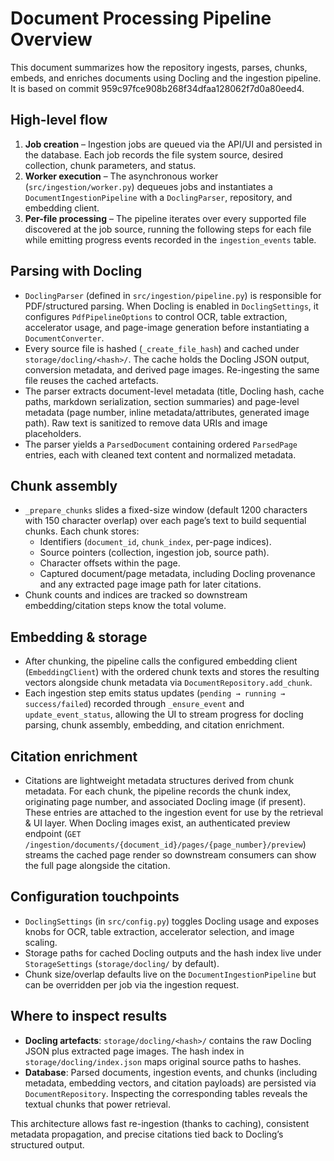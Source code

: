 # Document Processing Pipeline Overview

This document summarizes how the repository ingests, parses, chunks, embeds, and enriches documents using Docling and the ingestion pipeline. It is based on commit 959c97fce908b268f34dfaa128062f7d0a80eed4.

## High-level flow

1. **Job creation** – Ingestion jobs are queued via the API/UI and persisted in the database. Each job records the file system source, desired collection, chunk parameters, and status.
2. **Worker execution** – The asynchronous worker (`src/ingestion/worker.py`) dequeues jobs and instantiates a `DocumentIngestionPipeline` with a `DoclingParser`, repository, and embedding client.
3. **Per-file processing** – The pipeline iterates over every supported file discovered at the job source, running the following steps for each file while emitting progress events recorded in the `ingestion_events` table.

## Parsing with Docling

* `DoclingParser` (defined in `src/ingestion/pipeline.py`) is responsible for PDF/structured parsing. When Docling is enabled in `DoclingSettings`, it configures `PdfPipelineOptions` to control OCR, table extraction, accelerator usage, and page-image generation before instantiating a `DocumentConverter`.
* Every source file is hashed (`_create_file_hash`) and cached under `storage/docling/<hash>/`. The cache holds the Docling JSON output, conversion metadata, and derived page images. Re-ingesting the same file reuses the cached artefacts.
* The parser extracts document-level metadata (title, Docling hash, cache paths, markdown serialization, section summaries) and page-level metadata (page number, inline metadata/attributes, generated image path). Raw text is sanitized to remove data URIs and image placeholders.
* The parser yields a `ParsedDocument` containing ordered `ParsedPage` entries, each with cleaned text content and normalized metadata.

## Chunk assembly

* `_prepare_chunks` slides a fixed-size window (default 1200 characters with 150 character overlap) over each page’s text to build sequential chunks. Each chunk stores:
  * Identifiers (`document_id`, `chunk_index`, per-page indices).
  * Source pointers (collection, ingestion job, source path).
  * Character offsets within the page.
  * Captured document/page metadata, including Docling provenance and any extracted page image path for later citations.
* Chunk counts and indices are tracked so downstream embedding/citation steps know the total volume.

## Embedding & storage

* After chunking, the pipeline calls the configured embedding client (`EmbeddingClient`) with the ordered chunk texts and stores the resulting vectors alongside chunk metadata via `DocumentRepository.add_chunk`.
* Each ingestion step emits status updates (`pending → running → success/failed`) recorded through `_ensure_event` and `update_event_status`, allowing the UI to stream progress for docling parsing, chunk assembly, embedding, and citation enrichment.

## Citation enrichment

* Citations are lightweight metadata structures derived from chunk metadata. For each chunk, the pipeline records the chunk index, originating page number, and associated Docling image (if present). These entries are attached to the ingestion event for use by the retrieval & UI layer. When Docling images exist, an authenticated preview endpoint (`GET /ingestion/documents/{document_id}/pages/{page_number}/preview`) streams the cached page render so downstream consumers can show the full page alongside the citation.

## Configuration touchpoints

* `DoclingSettings` (in `src/config.py`) toggles Docling usage and exposes knobs for OCR, table extraction, accelerator selection, and image scaling.
* Storage paths for cached Docling outputs and the hash index live under `StorageSettings` (`storage/docling/` by default).
* Chunk size/overlap defaults live on the `DocumentIngestionPipeline` but can be overridden per job via the ingestion request.

## Where to inspect results

* **Docling artefacts**: `storage/docling/<hash>/` contains the raw Docling JSON plus extracted page images. The hash index in `storage/docling/index.json` maps original source paths to hashes.
* **Database**: Parsed documents, ingestion events, and chunks (including metadata, embedding vectors, and citation payloads) are persisted via `DocumentRepository`. Inspecting the corresponding tables reveals the textual chunks that power retrieval.

This architecture allows fast re-ingestion (thanks to caching), consistent metadata propagation, and precise citations tied back to Docling’s structured output.
